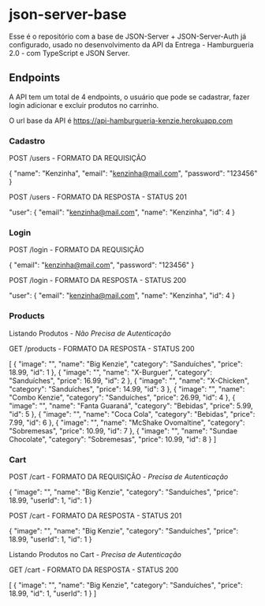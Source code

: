 # json-server-base

Esse é o repositório com a base de JSON-Server + JSON-Server-Auth já configurado, usado no desenvolvimento da API da Entrega - Hamburgueria 2.0 - com TypeScript e JSON Server.

## Endpoints

A API tem um total de 4 endpoints, o usuário que pode se cadastrar, fazer login adicionar e excluir produtos no carrinho.

O url base da API é https://api-hamburgueria-kenzie.herokuapp.com

### Cadastro

POST /users - FORMATO DA REQUISIÇÃO

{
"name": "Kenzinha",
"email": "kenzinha@mail.com",
"password": "123456"
}

POST /users - FORMATO DA RESPOSTA - STATUS 201

"user": {
"email": "kenzinha@mail.com",
"name": "Kenzinha",
"id": 4
}

### Login

POST /login - FORMATO DA REQUISIÇÃO

{
"email": "kenzinha@mail.com",
"password": "123456"
}

POST /login - FORMATO DA RESPOSTA - STATUS 200

"user": {
"email": "kenzinha@mail.com",
"name": "Kenzinha",
"id": 4
}

### Products

Listando Produtos - _Não Precisa de Autenticação_

GET /products - FORMATO DA RESPOSTA - STATUS 200

[
{
"image": "",
"name": "Big Kenzie",
"category": "Sanduíches",
"price": 18.99,
"id": 1
},
{
"image": "",
"name": "X-Burguer",
"category": "Sanduíches",
"price": 16.99,
"id": 2
},
{
"image": "",
"name": "X-Chicken",
"category": "Sanduíches",
"price": 14.99,
"id": 3
},
{
"image": "",
"name": "Combo Kenzie",
"category": "Sanduíches",
"price": 26.99,
"id": 4
},
{
"image": "",
"name": "Fanta Guaraná",
"category": "Bebidas",
"price": 5.99,
"id": 5
},
{
"image": "",
"name": "Coca Cola",
"category": "Bebidas",
"price": 7.99,
"id": 6
},
{
"image": "",
"name": "McShake Ovomaltine",
"category": "Sobremesas",
"price": 10.99,
"id": 7
},
{
"image": "",
"name": "Sundae Chocolate",
"category": "Sobremesas",
"price": 10.99,
"id": 8
}
]

### Cart

POST /cart - FORMATO DA REQUISIÇÃO - _Precisa de Autenticação_

{
"image": "",
"name": "Big Kenzie",
"category": "Sanduíches",
"price": 18.99,
"userId": 1,
"id": 1
}

POST /cart - FORMATO DA RESPOSTA - STATUS 201

{
"image": "",
"name": "Big Kenzie",
"category": "Sanduíches",
"price": 18.99,
"userId": 1,
"id": 1
}

Listando Produtos no Cart - _Precisa de Autenticação_

GET /cart - FORMATO DA RESPOSTA - STATUS 200

[
{
"image": "",
"name": "Big Kenzie",
"category": "Sanduíches",
"price": 18.99,
"id": 1,
"userId": 1
}
]
